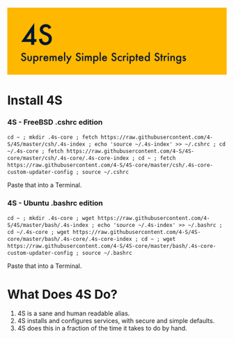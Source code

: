 ![](https://raw.githubusercontent.com/4-S/4S/master/_img/4s-wide.png)
# Install 4S

### 4S - FreeBSD .cshrc edition

```
cd ~ ; mkdir .4s-core ; fetch https://raw.githubusercontent.com/4-S/4S/master/csh/.4s-index ; echo 'source ~/.4s-index' >> ~/.cshrc ; cd ~/.4s-core ; fetch https://raw.githubusercontent.com/4-S/4S-core/master/csh/.4s-core/.4s-core-index ; cd ~ ; fetch https://raw.githubusercontent.com/4-S/4S-core/master/csh/.4s-core-custom-updater-config ; source ~/.cshrc
```
Paste that into a Terminal.

### 4S - Ubuntu .bashrc edition
```
cd ~ ; mkdir .4s-core ; wget https://raw.githubusercontent.com/4-S/4S/master/bash/.4s-index ; echo 'source ~/.4s-index' >> ~/.bashrc ; cd ~/.4s-core ; wget https://raw.githubusercontent.com/4-S/4S-core/master/bash/.4s-core/.4s-core-index ; cd ~ ; wget https://raw.githubusercontent.com/4-S/4S-core/master/bash/.4s-core-custom-updater-config ; source ~/.bashrc
```
Paste that into a Terminal.


# What Does 4S Do?

1. 4S is a sane and human readable alias.
1. 4S installs and configures services, with secure and simple defaults.
1. 4S does this in a fraction of the time it takes to do by hand.
